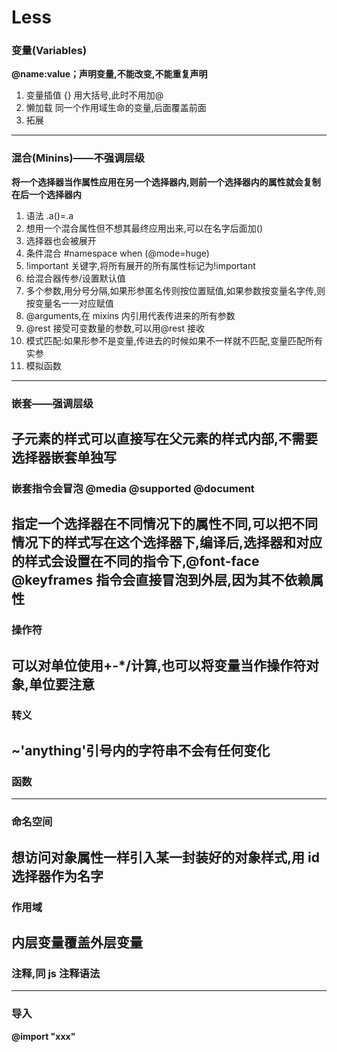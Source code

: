 # Less

### 变量(Variables)

**@name:value；声明变量,不能改变,不能重复声明**

1. 变量插值 {} 用大括号,此时不用加@
2. 懒加载 同一个作用域生命的变量,后面覆盖前面
3. 拓展

---

### 混合(Minins)——不强调层级

**将一个选择器当作属性应用在另一个选择器内,则前一个选择器内的属性就会复制在后一个选择器内**

1.  语法 .a()=.a
2.  想用一个混合属性但不想其最终应用出来,可以在名字后面加()
3.  选择器也会被展开
4.  条件混合 #namespace when (@mode=huge)
5.  !important 关键字,将所有展开的所有属性标记为!important
6.  给混合器传参/设置默认值
7.  多个参数,用分号分隔,如果形参匿名传则按位置赋值,如果参数按变量名字传,则按变量名一一对应赋值
8.  @arguments,在 mixins 内引用代表传进来的所有参数
9.  @rest 接受可变数量的参数,可以用@rest 接收
10. 模式匹配:如果形参不是变量,传进去的时候如果不一样就不匹配,变量匹配所有实参
11. 模拟函数

---

### 嵌套——强调层级

## **子元素的样式可以直接写在父元素的样式内部,不需要选择器嵌套单独写**

### 嵌套指令会冒泡 @media @supported @document

## **指定一个选择器在不同情况下的属性不同,可以把不同情况下的样式写在这个选择器下,编译后,选择器和对应的样式会设置在不同的指令下,@font-face @keyframes 指令会直接冒泡到外层,因为其不依赖属性**

### 操作符

## **可以对单位使用+-\*/计算,也可以将变量当作操作符对象,单位要注意**

### 转义

## **~'anything'引号内的字符串不会有任何变化**

### 函数

---

### 命名空间

## **想访问对象属性一样引入某一封装好的对象样式,用 id 选择器作为名字**

### 作用域

## **内层变量覆盖外层变量**

### 注释,同 js 注释语法

---

### 导入

**@import "xxx"**
